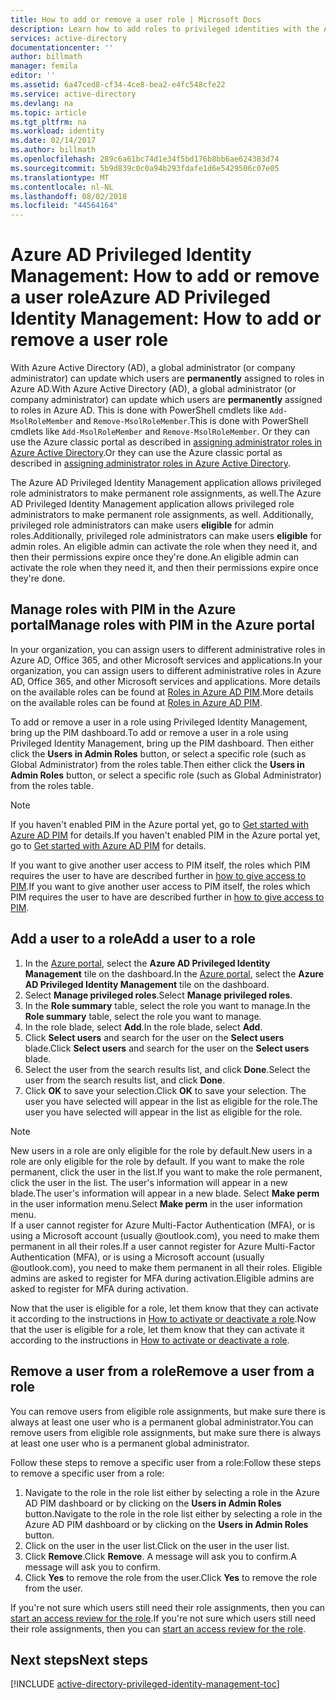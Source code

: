 ```yaml
---
title: How to add or remove a user role | Microsoft Docs
description: Learn how to add roles to privileged identities with the Azure Active Directory Privileged Identity Management application.
services: active-directory
documentationcenter: ''
author: billmath
manager: femila
editor: ''
ms.assetid: 6a47ced8-cf34-4ce8-bea2-e4fc548cfe22
ms.service: active-directory
ms.devlang: na
ms.topic: article
ms.tgt_pltfrm: na
ms.workload: identity
ms.date: 02/14/2017
ms.author: billmath
ms.openlocfilehash: 289c6a61bc74d1e34f5bd176b8bb6ae624383d74
ms.sourcegitcommit: 5b9d839c0c0a94b293fdafe1d6e5429506c07e05
ms.translationtype: MT
ms.contentlocale: nl-NL
ms.lasthandoff: 08/02/2018
ms.locfileid: "44564164"
---
```

# <a name="azure-ad-privileged-identity-management-how-to-add-or-remove-a-user-role"></a><span data-ttu-id="4caa0-103">Azure AD Privileged Identity Management: How to add or remove a user role</span><span class="sxs-lookup"><span data-stu-id="4caa0-103">Azure AD Privileged Identity Management: How to add or remove a user role</span></span>
<span data-ttu-id="4caa0-104">With Azure Active Directory (AD), a global administrator (or company administrator) can update which users are **permanently** assigned to roles in Azure AD.</span><span class="sxs-lookup"><span data-stu-id="4caa0-104">With Azure Active Directory (AD), a global administrator (or company administrator) can update which users are **permanently** assigned to roles in Azure AD.</span></span> <span data-ttu-id="4caa0-105">This is done with PowerShell cmdlets like `Add-MsolRoleMember` and `Remove-MsolRoleMember`.</span><span class="sxs-lookup"><span data-stu-id="4caa0-105">This is done with PowerShell cmdlets like `Add-MsolRoleMember` and `Remove-MsolRoleMember`.</span></span> <span data-ttu-id="4caa0-106">Or they can use the Azure classic portal as described in [assigning administrator roles in Azure Active Directory](active-directory-assign-admin-roles.md).</span><span class="sxs-lookup"><span data-stu-id="4caa0-106">Or they can use the Azure classic portal as described in [assigning administrator roles in Azure Active Directory](active-directory-assign-admin-roles.md).</span></span>

<span data-ttu-id="4caa0-107">The Azure AD Privileged Identity Management application allows privileged role administrators to make permanent role assignments, as well.</span><span class="sxs-lookup"><span data-stu-id="4caa0-107">The Azure AD Privileged Identity Management application allows privileged role administrators to make permanent role assignments, as well.</span></span> <span data-ttu-id="4caa0-108">Additionally, privileged role administrators can make users **eligible** for admin roles.</span><span class="sxs-lookup"><span data-stu-id="4caa0-108">Additionally, privileged role administrators can make users **eligible** for admin roles.</span></span> <span data-ttu-id="4caa0-109">An eligible admin can activate the role when they need it, and then their permissions expire once they're done.</span><span class="sxs-lookup"><span data-stu-id="4caa0-109">An eligible admin can activate the role when they need it, and then their permissions expire once they're done.</span></span>

## <a name="manage-roles-with-pim-in-the-azure-portal"></a><span data-ttu-id="4caa0-110">Manage roles with PIM in the Azure portal</span><span class="sxs-lookup"><span data-stu-id="4caa0-110">Manage roles with PIM in the Azure portal</span></span>
<span data-ttu-id="4caa0-111">In your organization, you can assign users to different administrative roles in Azure AD, Office 365, and other Microsoft services and applications.</span><span class="sxs-lookup"><span data-stu-id="4caa0-111">In your organization, you can assign users to different administrative roles in Azure AD, Office 365, and other Microsoft services and applications.</span></span>  <span data-ttu-id="4caa0-112">More details on the available roles can be found at [Roles in Azure AD PIM](active-directory-privileged-identity-management-roles.md).</span><span class="sxs-lookup"><span data-stu-id="4caa0-112">More details on the available roles can be found at [Roles in Azure AD PIM](active-directory-privileged-identity-management-roles.md).</span></span>

<span data-ttu-id="4caa0-113">To add or remove a user in a role using Privileged Identity Management, bring up the PIM dashboard.</span><span class="sxs-lookup"><span data-stu-id="4caa0-113">To add or remove a user in a role using Privileged Identity Management, bring up the PIM dashboard.</span></span> <span data-ttu-id="4caa0-114">Then either click the **Users in Admin Roles** button, or select a specific role (such as Global Administrator) from the roles table.</span><span class="sxs-lookup"><span data-stu-id="4caa0-114">Then either click the **Users in Admin Roles** button, or select a specific role (such as Global Administrator) from the roles table.</span></span>

> [!NOTE]
> <span data-ttu-id="4caa0-115">If you haven't enabled PIM in the Azure portal yet, go to [Get started with Azure AD PIM](active-directory-privileged-identity-management-getting-started.md) for details.</span><span class="sxs-lookup"><span data-stu-id="4caa0-115">If you haven't enabled PIM in the Azure portal yet, go to [Get started with Azure AD PIM](active-directory-privileged-identity-management-getting-started.md) for details.</span></span>

<span data-ttu-id="4caa0-116">If you want to give another user access to PIM itself, the roles which PIM requires the user to have are described further in [how to give access to PIM](active-directory-privileged-identity-management-how-to-give-access-to-pim.md).</span><span class="sxs-lookup"><span data-stu-id="4caa0-116">If you want to give another user access to PIM itself, the roles which PIM requires the user to have are described further in [how to give access to PIM](active-directory-privileged-identity-management-how-to-give-access-to-pim.md).</span></span>

## <a name="add-a-user-to-a-role"></a><span data-ttu-id="4caa0-117">Add a user to a role</span><span class="sxs-lookup"><span data-stu-id="4caa0-117">Add a user to a role</span></span>
1. <span data-ttu-id="4caa0-118">In the [Azure portal](https://portal.azure.com/), select the **Azure AD Privileged Identity Management** tile on the dashboard.</span><span class="sxs-lookup"><span data-stu-id="4caa0-118">In the [Azure portal](https://portal.azure.com/), select the **Azure AD Privileged Identity Management** tile on the dashboard.</span></span>
2. <span data-ttu-id="4caa0-119">Select **Manage privileged roles**.</span><span class="sxs-lookup"><span data-stu-id="4caa0-119">Select **Manage privileged roles**.</span></span>
3. <span data-ttu-id="4caa0-120">In the **Role summary** table, select the role you want to manage.</span><span class="sxs-lookup"><span data-stu-id="4caa0-120">In the **Role summary** table, select the role you want to manage.</span></span>
4. <span data-ttu-id="4caa0-121">In the role blade, select **Add**.</span><span class="sxs-lookup"><span data-stu-id="4caa0-121">In the role blade, select **Add**.</span></span>
5. <span data-ttu-id="4caa0-122">Click **Select users** and search for the user on the **Select users** blade.</span><span class="sxs-lookup"><span data-stu-id="4caa0-122">Click **Select users** and search for the user on the **Select users** blade.</span></span>  
6. <span data-ttu-id="4caa0-123">Select the user from the search results list, and click **Done**.</span><span class="sxs-lookup"><span data-stu-id="4caa0-123">Select the user from the search results list, and click **Done**.</span></span>
7. <span data-ttu-id="4caa0-124">Click **OK** to save your selection.</span><span class="sxs-lookup"><span data-stu-id="4caa0-124">Click **OK** to save your selection.</span></span> <span data-ttu-id="4caa0-125">The user you have selected will appear in the list as eligible for the role.</span><span class="sxs-lookup"><span data-stu-id="4caa0-125">The user you have selected will appear in the list as eligible for the role.</span></span>

> [!NOTE]
> <span data-ttu-id="4caa0-126">New users in a role are only eligible for the role by default.</span><span class="sxs-lookup"><span data-stu-id="4caa0-126">New users in a role are only eligible for the role by default.</span></span> <span data-ttu-id="4caa0-127">If you want to make the role permanent, click the user in the list.</span><span class="sxs-lookup"><span data-stu-id="4caa0-127">If you want to make the role permanent, click the user in the list.</span></span> <span data-ttu-id="4caa0-128">The user's information will appear in a new blade.</span><span class="sxs-lookup"><span data-stu-id="4caa0-128">The user's information will appear in a new blade.</span></span> <span data-ttu-id="4caa0-129">Select **Make perm** in the user information menu.</span><span class="sxs-lookup"><span data-stu-id="4caa0-129">Select **Make perm** in the user information menu.</span></span>  
> <span data-ttu-id="4caa0-130">If a user cannot register for Azure Multi-Factor Authentication (MFA), or is using a Microsoft account (usually @outlook.com), you need to make them permanent in all their roles.</span><span class="sxs-lookup"><span data-stu-id="4caa0-130">If a user cannot register for Azure Multi-Factor Authentication (MFA), or is using a Microsoft account (usually @outlook.com), you need to make them permanent in all their roles.</span></span> <span data-ttu-id="4caa0-131">Eligible admins are asked to register for MFA during activation.</span><span class="sxs-lookup"><span data-stu-id="4caa0-131">Eligible admins are asked to register for MFA during activation.</span></span>

<span data-ttu-id="4caa0-132">Now that the user is eligible for a role, let them know that they can activate it according to the instructions in [How to activate or deactivate a role](active-directory-privileged-identity-management-how-to-activate-role.md).</span><span class="sxs-lookup"><span data-stu-id="4caa0-132">Now that the user is eligible for a role, let them know that they can activate it according to the instructions in [How to activate or deactivate a role](active-directory-privileged-identity-management-how-to-activate-role.md).</span></span>

## <a name="remove-a-user-from-a-role"></a><span data-ttu-id="4caa0-133">Remove a user from a role</span><span class="sxs-lookup"><span data-stu-id="4caa0-133">Remove a user from a role</span></span>
<span data-ttu-id="4caa0-134">You can remove users from eligible role assignments, but make sure there is always at least one user who is a permanent global administrator.</span><span class="sxs-lookup"><span data-stu-id="4caa0-134">You can remove users from eligible role assignments, but make sure there is always at least one user who is a permanent global administrator.</span></span>

<span data-ttu-id="4caa0-135">Follow these steps to remove a specific user from a role:</span><span class="sxs-lookup"><span data-stu-id="4caa0-135">Follow these steps to remove a specific user from a role:</span></span>

1. <span data-ttu-id="4caa0-136">Navigate to the role in the role list either by selecting a role in the Azure AD PIM dashboard or by clicking on the **Users in Admin Roles** button.</span><span class="sxs-lookup"><span data-stu-id="4caa0-136">Navigate to the role in the role list either by selecting a role in the Azure AD PIM dashboard or by clicking on the **Users in Admin Roles** button.</span></span>
2. <span data-ttu-id="4caa0-137">Click on the user in the user list.</span><span class="sxs-lookup"><span data-stu-id="4caa0-137">Click on the user in the user list.</span></span>
3. <span data-ttu-id="4caa0-138">Click **Remove**.</span><span class="sxs-lookup"><span data-stu-id="4caa0-138">Click **Remove**.</span></span> <span data-ttu-id="4caa0-139">A message will ask you to confirm.</span><span class="sxs-lookup"><span data-stu-id="4caa0-139">A message will ask you to confirm.</span></span>
4. <span data-ttu-id="4caa0-140">Click **Yes** to remove the role from the user.</span><span class="sxs-lookup"><span data-stu-id="4caa0-140">Click **Yes** to remove the role from the user.</span></span>

<span data-ttu-id="4caa0-141">If you're not sure which users still need their role assignments, then you can [start an access review for the role](active-directory-privileged-identity-management-how-to-start-security-review.md).</span><span class="sxs-lookup"><span data-stu-id="4caa0-141">If you're not sure which users still need their role assignments, then you can [start an access review for the role](active-directory-privileged-identity-management-how-to-start-security-review.md).</span></span>

## <a name="next-steps"></a><span data-ttu-id="4caa0-142">Next steps</span><span class="sxs-lookup"><span data-stu-id="4caa0-142">Next steps</span></span>
[!INCLUDE [active-directory-privileged-identity-management-toc](../../includes/active-directory-privileged-identity-management-toc.md)]

